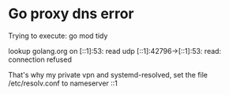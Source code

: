 # Go proxy dns error

Trying to execute: go mod tidy

lookup golang.org on [::1]:53: read udp [::1]:42796->[::1]:53: read: connection refused

That's why my private vpn and systemd-resolved, set the file /etc/resolv.conf to nameserver ::1